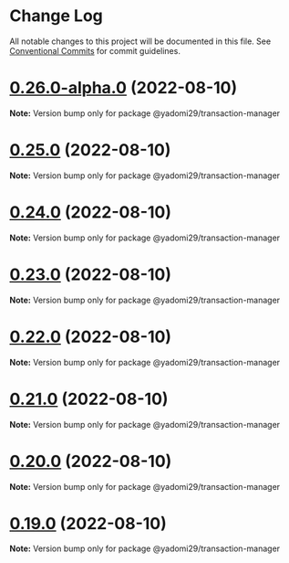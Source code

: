 # Change Log

All notable changes to this project will be documented in this file.
See [Conventional Commits](https://conventionalcommits.org) for commit guidelines.

# [0.26.0-alpha.0](https://github.com/nervosnetwork/lumos/compare/v0.18.0...v0.26.0-alpha.0) (2022-08-10)

**Note:** Version bump only for package @yadomi29/transaction-manager





# [0.25.0](https://github.com/nervosnetwork/lumos/compare/v0.18.0...v0.25.0) (2022-08-10)

**Note:** Version bump only for package @yadomi29/transaction-manager





# [0.24.0](https://github.com/nervosnetwork/lumos/compare/v0.18.0...v0.24.0) (2022-08-10)

**Note:** Version bump only for package @yadomi29/transaction-manager





# [0.23.0](https://github.com/nervosnetwork/lumos/compare/v0.18.0...v0.23.0) (2022-08-10)

**Note:** Version bump only for package @yadomi29/transaction-manager





# [0.22.0](https://github.com/nervosnetwork/lumos/compare/v0.18.0...v0.22.0) (2022-08-10)

**Note:** Version bump only for package @yadomi29/transaction-manager





# [0.21.0](https://github.com/nervosnetwork/lumos/compare/v0.18.0...v0.21.0) (2022-08-10)

**Note:** Version bump only for package @yadomi29/transaction-manager





# [0.20.0](https://github.com/nervosnetwork/lumos/compare/v0.18.0...v0.20.0) (2022-08-10)

**Note:** Version bump only for package @yadomi29/transaction-manager





# [0.19.0](https://github.com/nervosnetwork/lumos/compare/v0.18.0...v0.19.0) (2022-08-10)

**Note:** Version bump only for package @yadomi29/transaction-manager
